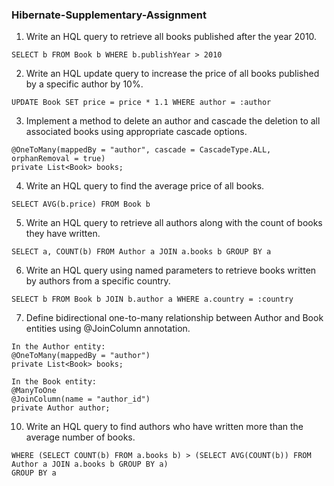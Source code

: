 ### Hibernate-Supplementary-Assignment

1. Write an HQL query to retrieve all books published after the year 2010.
```
SELECT b FROM Book b WHERE b.publishYear > 2010
``` 

2. Write an HQL update query to increase the price of all books published by a specific
author by 10%.
```
UPDATE Book SET price = price * 1.1 WHERE author = :author
``` 

3. Implement a method to delete an author and cascade the deletion to all associated books
using appropriate cascade options.
```
@OneToMany(mappedBy = "author", cascade = CascadeType.ALL, orphanRemoval = true)
private List<Book> books;
``` 

4. Write an HQL query to find the average price of all books.
```
SELECT AVG(b.price) FROM Book b
``` 

5. Write an HQL query to retrieve all authors along with the count of books they have written.
```
SELECT a, COUNT(b) FROM Author a JOIN a.books b GROUP BY a
``` 

6. Write an HQL query using named parameters to retrieve books written by authors from a
specific country.
```
SELECT b FROM Book b JOIN b.author a WHERE a.country = :country
``` 

7. Define bidirectional one-to-many relationship between Author and Book entities using
@JoinColumn annotation.
```
In the Author entity:
@OneToMany(mappedBy = "author")
private List<Book> books;
``` 


```
In the Book entity:
@ManyToOne
@JoinColumn(name = "author_id")
private Author author;
``` 


10. Write an HQL query to find authors who have written more than the average number of
books.

``` SELECT a FROM Author a 
WHERE (SELECT COUNT(b) FROM a.books b) > (SELECT AVG(COUNT(b)) FROM Author a JOIN a.books b GROUP BY a)
GROUP BY a
```

